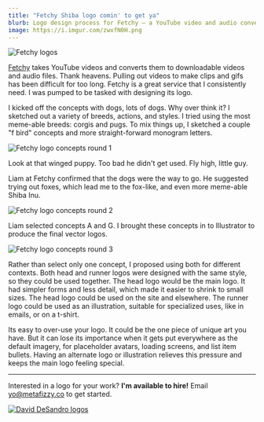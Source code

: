 ```yaml
---
title: "Fetchy Shiba logo comin' to get ya"
blurb: Logo design process for Fetchy — a YouTube video and audio converter
image: https://i.imgur.com/zwxfN0H.png
---
```


![Fetchy logos](https://i.imgur.com/zwxfN0H.png)

[Fetchy](https://fetchy.io) takes YouTube videos and converts them to downloadable videos and audio files. Thank heavens. Pulling out videos to make clips and gifs has been difficult for too long. Fetchy is a great service that I consistently need. I was pumped to be tasked with designing its logo.

I kicked off the concepts with dogs, lots of dogs. Why over think it? I sketched out a variety of breeds, actions, and styles. I tried using the most meme-able breeds: corgis and pugs. To mix things up, I sketched a couple "f bird" concepts and more straight-forward monogram letters.

![Fetchy logo concepts round 1](https://i.imgur.com/E9lzXF0.jpg)

Look at that winged puppy. Too bad he didn't get used. Fly high, little guy.

Liam at Fetchy confirmed that the dogs were the way to go. He suggested trying out foxes, which lead me to the fox-like, and even more meme-able Shiba Inu.

![Fetchy logo concepts round 2](https://i.imgur.com/VaTvFxC.jpg)

Liam selected concepts A and G. I brought these concepts in to Illustrator to produce the final vector logos.

![Fetchy logo concepts round 3](https://i.imgur.com/r6zBQaQ.png)

Rather than select only one concept, I proposed using both for different contexts. Both head and runner logos were designed with the same style, so they could be used together. The head logo would be the main logo. It had simpler forms and less detail, which made it easier to shrink to small sizes. The head logo could be used on the site and elsewhere.  The runner logo could be used as an illustration, suitable for specialized uses, like in emails, or on a t-shirt.

Its easy to over-use your logo. It could be the one piece of unique art you have. But it can lose its importance when it gets put everywhere as the default imagery, for placeholder avatars, loading screens, and list item bullets. Having an alternate logo or illustration relieves this pressure and keeps the main logo feeling special.

---

Interested in a logo for your work? **I'm available to hire!** Email [yo@metafizzy.co](mailto:yo@metafizzy.co) to get started.

[![David DeSandro logos](https://i.imgur.com/CnPTf14.png)](http://desandro.com/#logos)
